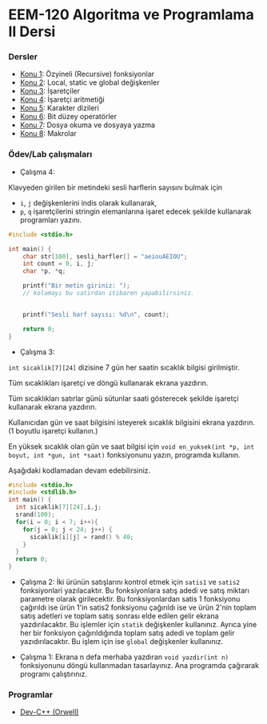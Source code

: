 # EEM-120 Algoritma ve Programlama II Dersi

<!-- ### [Duyurular](#duyurular) |  [Laboratuvar](#Laboratuvar) |  [Dersler](#dersler) | [Kaynaklar](#kaynaklar) |  [Programlar](#programlar)

### Duyurular
- Online dersin son saatinde lab çalışması yapılacaktır. Lab çalışması yapmak isteyenlerin ekran paylaşımı yapabilmek için Adobe Connect programını kurması gerekmektedir.

### Laboratuvar


- Lab 1 çalışması için [tıklayınız](./lab/01.md).
- Lab 2 çalışması için [tıklayınız](./lab/02.md).
- Lab 3 çalışması için [tıklayınız](./lab/03.md).
- Lab 4 çalışması için [tıklayınız](./lab/04.md). -->

 


### Dersler

- [Konu 1](./dersler/01.md): Özyineli (Recursive) fonksiyonlar
- [Konu 2](./dersler/02.md): Local, static ve global değişkenler
- [Konu 3](./dersler/03.md): İşaretçiler
- [Konu 4](./dersler/04.md): İşaretçi aritmetiği
- [Konu 5](./dersler/05.md): Karakter dizileri
- [Konu 6](./dersler/06.md): Bit düzey operatörler
- [Konu 7](./dersler/07.md): Dosya okuma ve dosyaya yazma
- [Konu 8](./dersler/08.md): Makrolar

<!-- 
-  [Konu 3](./dersler/02.md): String (karakter dizisi)
- [Konu 4](./dersler/03.md): Struct (yapılar)
- [Konu 5](./dersler/04.md): Bit düzey (bitwise) operatörler
- [Konu 6](./dersler/05.md): Dosya okuma ve dosyaya yazma işlemleri
- [Konu 7](./dersler/06.md): Dinamik Bellek Tahsisi
- [Konu 8](./dersler/07.md): Makrolar -->



### Ödev/Lab çalışmaları

- Çalışma 4:

Klavyeden girilen bir metindeki sesli harflerin sayısını bulmak için 
- `i`, `j` değişkenlerini indis olarak kullanarak,
- `p`, `q` işaretçilerini stringin elemanlarına işaret edecek şekilde kullanarak
programları yazını.

```C
#include <stdio.h>

int main() {
    char str[100], sesli_harfler[] = "aeiouAEIOU";
    int count = 0, i, j;
    char *p, *q;

    printf("Bir metin giriniz: ");
    // kolamayı bu satirdan itibaren yapabilirsiniz.    


    printf("Sesli harf sayısı: %d\n", count);

    return 0;
}

```


- Çalışma 3:

`int sicaklik[7][24]` dizisine 7 gün her saatin sıcaklık bilgisi girilmiştir.

Tüm sıcaklıkları işaretçi ve döngü kullanarak ekrana yazdırın.

Tüm sıcaklıkları satırlar günü sütunlar saati gösterecek şekilde işaretçi kullanarak ekrana yazdırın.

Kullanıcıdan gün ve saat bilgisini isteyerek sıcaklık bilgisini ekrana yazdırın. (1 boyutlu işaretçi kullanın.)

En yüksek sıcaklık olan gün ve saat bilgisi için 
`void en_yuksek(int *p, int boyut, int *gun, int *saat)`
fonksiyonunu yazın, programda kullanın.

Aşağıdaki kodlamadan devam edebilirsiniz.

```C
#include <stdio.h>
#include <stdlib.h>
int main() {
  int sicaklik[7][24],i,j;
  srand(100);  
  for(i = 0; i < 7; i++){
    for(j = 0; j < 24; j++) {
      sicaklik[i][j] = rand() % 40;
    }
  }
  return 0;
}
```

- Çalışma 2: İki ürünün satışlarını kontrol etmek için `satis1` ve `satis2` fonksiyonlari yazılacaktır. Bu fonksiyonlara satış adedi ve satış miktarı parametre olarak girilecektir. Bu fonksiyonlardan  satis 1 fonksiyonu çağırıldı ise ürün 1'in satis2 fonksiyonu çağırıldı ise ve ürün 2'nin toplam satış adetleri ve toplam satış sonrası elde edilen gelir ekrana yazdırılacaktır. Bu işlemler için `statik` değişkenler kullanınız. Ayrıca yine her bir fonksiyon çağırıldığında toplam satış adedi ve toplam gelir yazıdırılacaktır. Bu işlem için ise `global` değişkenler kullanınız.


- Çalışma 1: Ekrana n defa merhaba yazdıran `void yazdir(int n)` fonksiyonunu döngü kullanmadan tasarlayınız. Ana programda çağırarak programı çalıştırınız.

<!-- 
### Kaynaklar -->

<!-- #### Kitaplar -->
<!-- Hiperkitap ve Turcademy sitelerine üniversitemiz üye olduğundan bu sitedeki kitaplara ücretsiz ulaşabilirsiniz.   
Kampus dışı erişim ayarları için [tıklayınız](https://bidb.isparta.edu.tr/tr/servisler/kampus-disi-erisim-6932s.html).
- [Her yönüyle C,  Tevfik Kızılören](https://www.hiperkitap.com/her-yonuyle-c)
- [Algoritma Tasarlama Ve C İle Temel Bilgisayar Programlama, Atakan Abuşoğlu](https://www.turcademy.com/tr/kitap/algoritma-tasarlama-ve-c-ile-temel-bilgisayar-programlama-9786053279099)
- [C İle Programlama, Deitel ve Deitel](https://www.turcademy.com/tr/kitap/c-ile-programlama-9786053556237) -->


<!-- #### İnternet -->


### Programlar
- [Dev-C++ (Orwell)](https://sourceforge.net/projects/orwelldevcpp/)





